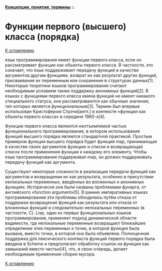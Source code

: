 **[Концепции, понятия, термины](../README.md#concepts) ::**
# Функции первого (высшего) класса (порядка)

<!--

-->

[К оглавлению](../README.md#concepts)

язык программирования имеет функции первого класса, если он рассматривает функции как объекты первого класса. В частности, это означает, что язык поддерживает передачу функций в качестве аргументов другим функциям, возврат их как результат других функций, присваивание их переменным или сохранение в структурах данных[1]. Некоторые теоретики языков программирования считают необходимым условием также поддержку анонимных функций[2]. В языках с функциями первого класса имена функций не имеют никакого специального статуса, они рассматриваются как обычные значения, тип которых является функциональным[3]. Термин был впервые использован Кристофером Стрэчи[англ.] в контексте «функции как объекты первого класса» в середине 1960-х[4].

Функции первого класса являются неотъемлемой частью функционального программирования, в котором использование функций высшего порядка является стандартной практикой. Простым примером функции высшего порядка будет функция map, принимающая в качестве своих аргументов функцию и список и возвращающая список после применения функции к каждому его элементу. Чтобы язык программирования поддерживал map, он должен поддерживать передачу функций как аргумента.

Существуют некоторые сложности в реализации передачи функций как аргументов и возвращении их как результата, особенно в присутствии нелокальных переменных, введённых во вложенных и анонимных функциях. Исторически они были названы проблемами фунарга, от английского «function argument»[5]. В ранних императивных языках программирования эти проблемы обходились путём отказа от поддержки возвращения функций как результата или отказа от вложенных функций и следовательно нелокальных переменных (в частности, C). Lisp, один из первых функциональных языков программирования, применяет подход динамической области видимости, где нелокальные переменные возвращают ближайшее определение этих переменных к точке, в которой функция была вызвана, вместо точки, в которой она была объявлена. Полноценная поддержка для лексического контекста функций первого порядка была введена в Scheme и предполагает обработку ссылок на функции как замыканий вместо чистых[4], что, в свою очередь, делает необходимым применение сборки мусора.

[К оглавлению](../README.md#concepts)
